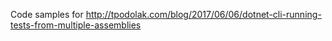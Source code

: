 Code samples for http://tpodolak.com/blog/2017/06/06/dotnet-cli-running-tests-from-multiple-assemblies